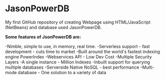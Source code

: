 # JasonPowerDB
My first GitHub repository of creating Webpage using HTML/JavaScript (NetBeans) and database used JasonPowerDB.

**Some features of JsonPowerDB are:**

-Nimble, simple to use, in memory, real time.
-Serverless support - fast development - cuts time to market
-Built around the world's fastest indexing engine PowerIndex
-Webservices API - Low Dev Cost
-Multiple Security Layers
-A single instance - Million Indexes
-Inbuilt support for querying multiple databases
-Serverside Native NoSQL - best performance
-Multi-mode database - One solution to a variety of data
